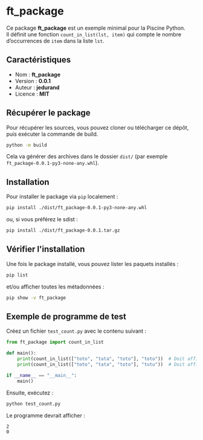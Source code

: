 # ft_package

Ce package **ft_package** est un exemple minimal pour la Piscine Python.  
Il définit une fonction `count_in_list(lst, item)` qui compte le nombre d’occurrences de `item` dans la liste `lst`.

## Caractéristiques

- Nom : **ft_package**
- Version : **0.0.1**
- Auteur : **jedurand**
- Licence : **MIT**

## Récupérer le package

Pour récupérer les sources, vous pouvez cloner ou télécharger ce dépôt, puis exécuter la commande de build.

```bash
python -m build
```

Cela va générer des archives dans le dossier `dist/` (par exemple `ft_package-0.0.1-py3-none-any.whl`).

## Installation

Pour installer le package via `pip` localement :

```bash
pip install ./dist/ft_package-0.0.1-py3-none-any.whl
```

ou, si vous préférez le sdist :

```bash
pip install ./dist/ft_package-0.0.1.tar.gz
```

## Vérifier l'installation

Une fois le package installé, vous pouvez lister les paquets installés :

```bash
pip list
```

et/ou afficher toutes les métadonnées :

```bash
pip show -v ft_package
```

## Exemple de programme de test

Créez un fichier `test_count.py` avec le contenu suivant :

```python
from ft_package import count_in_list

def main():
    print(count_in_list(["toto", "tata", "toto"], "toto"))  # Doit afficher 2
    print(count_in_list(["toto", "tata", "toto"], "tutu"))  # Doit afficher 0

if __name__ == "__main__":
    main()
```

Ensuite, exécutez :

```bash
python test_count.py
```

Le programme devrait afficher :

```text
2
0
```

